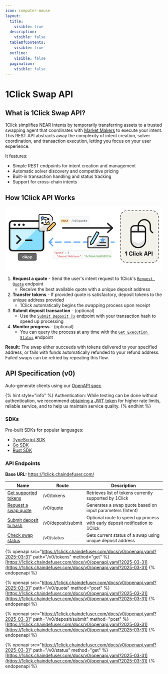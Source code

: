 ```yaml
---
icon: computer-mouse
layout:
  title:
    visible: true
  description:
    visible: false
  tableOfContents:
    visible: true
  outline:
    visible: false
  pagination:
    visible: false
---
```


# 1Click Swap API

## What is 1Click Swap API?

1Click simplifies NEAR Intents by temporarily transferring assets to a trusted swapping agent that coordinates with [Market Makers](../../market-makers/README.md) to execute your intent. This REST API abstracts away the complexity of intent creation, solver coordination, and transaction execution, letting you focus on your user experience.

It features:

- Simple REST endpoints for intent creation and management
- Automatic solver discovery and competitive pricing
- Built-in transaction handling and status tracking
- Support for cross-chain intents

## How 1Click API Works

<img src="../../.gitbook/assets/distribution-channels/1Click-API-flow.png" alt="1Click API Flow" width="600px">

1. **Request a quote** - Send the user's intent request to 1Click's [`Request Quote`](#post-v0-quote) endpoint
   - Receive the best available quote with a unique deposit address
2. **Transfer tokens** - If provided quote is satisfactory, deposit tokens to the unique address provided
   - 1Click automatically begins the swapping process upon receipt
3. **Submit deposit transaction** - (optional)
   - Use the [`Submit Deposit Tx`](#post-v0-deposit-submit) endpoint with your transaction hash to speed up processing
4. **Monitor progress** - (optional)
   - You can query the process at any time with the [`Get Execution Status`](#get-v0-status) endpoint

**Result:** The swap either succeeds with tokens delivered to your specified address, or fails with funds automatically refunded to your refund address. Failed swaps can be retried by repeating this flow.

## API Specification (v0)

Auto-generate clients using our [OpenAPI spec](https://1click.chaindefuser.com/docs/v0/openapi.yaml).

{% hint style="info" %}
Authentication: While testing can be done without authentication, we recommend [obtaining a JWT token](https://docs.google.com/forms/d/e/1FAIpQLSdrSrqSkKOMb_a8XhwF0f7N5xZ0Y5CYgyzxiAuoC2g4a2N68g/viewform?usp=header) for higher rate limits, reliable service, and to help us maintain service quality.
{% endhint %}

### SDKs

Pre-built SDKs for popular languages:

- [TypeScript SDK](https://github.com/defuse-protocol/one-click-sdk-typescript)
- [Go SDK](https://github.com/defuse-protocol/one-click-sdk-go)
- [Rust SDK](https://github.com/defuse-protocol/one-click-sdk-rs)

### API Endpoints

**Base URL:** https://1click.chaindefuser.com/

| Name                 | Route         | Description                                         |
|----------------------|--------------|-----------------------------------------------------|
| [Get supported tokens](#get-v0-tokens) | /v0/tokens  | Retrieves list of tokens currently supported by 1Click |
| [Request a swap quote](#post-v0-quote) | /v0/quote | Generates a swap quote based on input parameters (Intent) | 
| [Submit deposit tx hash](#post-v0-deposit-submit) | /v0/deposit/submit | Optional route to speed up process with early deposit notification to 1Click |
| [Check swap status](#get-v0-status) | /v0/status | Gets current status of a swap using unique deposit address |

{% openapi src="https://1click.chaindefuser.com/docs/v0/openapi.yaml?2025-03-31" path="/v0/tokens" method="get" %}
[https://1click.chaindefuser.com/docs/v0/openapi.yaml?2025-03-31](https://1click.chaindefuser.com/docs/v0/openapi.yaml?2025-03-31)
{% endopenapi %}

{% openapi src="https://1click.chaindefuser.com/docs/v0/openapi.yaml?2025-03-31" path="/v0/quote" method="post" %}
[https://1click.chaindefuser.com/docs/v0/openapi.yaml?2025-03-31](https://1click.chaindefuser.com/docs/v0/openapi.yaml?2025-03-31)
{% endopenapi %}

{% openapi src="https://1click.chaindefuser.com/docs/v0/openapi.yaml?2025-03-31" path="/v0/deposit/submit" method="post" %}
[https://1click.chaindefuser.com/docs/v0/openapi.yaml?2025-03-31](https://1click.chaindefuser.com/docs/v0/openapi.yaml?2025-03-31)
{% endopenapi %}

{% openapi src="https://1click.chaindefuser.com/docs/v0/openapi.yaml?2025-03-31" path="/v0/status" method="get" %}
[https://1click.chaindefuser.com/docs/v0/openapi.yaml?2025-03-31](https://1click.chaindefuser.com/docs/v0/openapi.yaml?2025-03-31)
{% endopenapi %}
